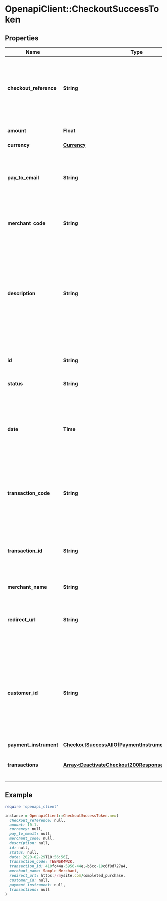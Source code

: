 # OpenapiClient::CheckoutSuccessToken

## Properties

| Name | Type | Description | Notes |
| ---- | ---- | ----------- | ----- |
| **checkout_reference** | **String** | Unique ID of the payment checkout specified by the client application when creating the checkout resource. | [optional] |
| **amount** | **Float** | Amount of the payment. | [optional] |
| **currency** | [**Currency**](Currency.md) |  | [optional] |
| **pay_to_email** | **String** | Email address of the registered user (merchant) to whom the payment is made. | [optional] |
| **merchant_code** | **String** | Unique identifying code of the merchant profile. | [optional] |
| **description** | **String** | Short description of the checkout visible in the SumUp dashboard. The description can contribute to reporting, allowing easier identification of a checkout. | [optional] |
| **id** | **String** | Unique ID of the checkout resource. | [optional][readonly] |
| **status** | **String** | Current status of the checkout. | [optional][readonly] |
| **date** | **Time** | Date and time of the creation of the payment checkout. Response format expressed according to [ISO8601](https://en.wikipedia.org/wiki/ISO_8601) code. | [optional][readonly] |
| **transaction_code** | **String** | Transaction code of the successful transaction with which the payment for the checkout is completed. | [optional][readonly] |
| **transaction_id** | **String** | Transaction ID of the successful transaction with which the payment for the checkout is completed. | [optional][readonly] |
| **merchant_name** | **String** | Name of the merchant | [optional] |
| **redirect_url** | **String** | Refers to a url where the end user is redirected once the payment processing completes. | [optional] |
| **customer_id** | **String** | Unique identification of a customer. If specified, the checkout session and payment instrument are associated with the referenced customer. | [optional] |
| **payment_instrument** | [**CheckoutSuccessAllOfPaymentInstrument**](CheckoutSuccessAllOfPaymentInstrument.md) |  | [optional] |
| **transactions** | [**Array&lt;DeactivateCheckout200ResponseTransactionsInner&gt;**](DeactivateCheckout200ResponseTransactionsInner.md) | List of transactions related to the payment. | [optional][readonly] |

## Example

```ruby
require 'openapi_client'

instance = OpenapiClient::CheckoutSuccessToken.new(
  checkout_reference: null,
  amount: 10.1,
  currency: null,
  pay_to_email: null,
  merchant_code: null,
  description: null,
  id: null,
  status: null,
  date: 2020-02-29T10:56:56Z,
  transaction_code: TEENSK4W2K,
  transaction_id: 410fc44a-5956-44e1-b5cc-19c6f8d727a4,
  merchant_name: Sample Merchant,
  redirect_url: https://mysite.com/completed_purchase,
  customer_id: null,
  payment_instrument: null,
  transactions: null
)
```

